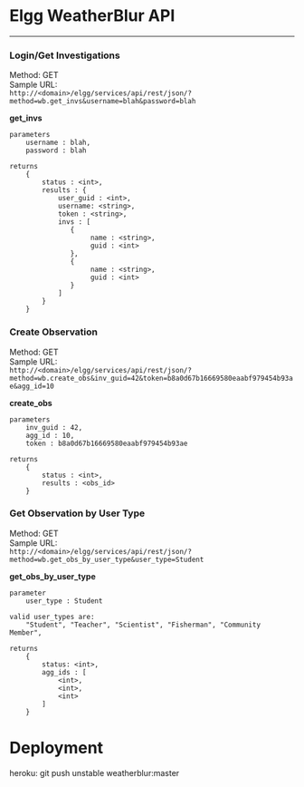# Elgg WeatherBlur API #
---
### Login/Get Investigations ###
Method: GET<br>
Sample URL: <br>
`http://<domain>/elgg/services/api/rest/json/?method=wb.get_invs&username=blah&password=blah`

**get_invs**

    parameters
        username : blah,
        password : blah

    returns
        {
            status : <int>,
            results : {
                user_guid : <int>,
                username: <string>,
                token : <string>,
                invs : [
                   {
                        name : <string>,
                        guid : <int>
                   },
                   {
                        name : <string>,
                        guid : <int>
                   }
                ]
            }
        }

### Create Observation ###
Method: GET<br>
Sample URL:<br>
`http://<domain>/elgg/services/api/rest/json/?method=wb.create_obs&inv_guid=42&token=b8a0d67b16669580eaabf979454b93ae&agg_id=10`

**create_obs**

    parameters
        inv_guid : 42,
        agg_id : 10,
        token : b8a0d67b16669580eaabf979454b93ae

    returns
        {
            status : <int>,
            results : <obs_id>
        }

### Get Observation by User Type
Method: GET<br>
Sample URL:<br>
`http://<domain>/elgg/services/api/rest/json/?method=wb.get_obs_by_user_type&user_type=Student`

**get_obs_by_user_type**

    parameter
        user_type : Student

    valid user_types are:
        "Student", "Teacher", "Scientist", "Fisherman", "Community Member", 

    returns 
        {
            status: <int>,
            agg_ids : [
                <int>,
                <int>,
                <int>
            ]
        }

# Deployment
heroku: git push unstable weatherblur:master
